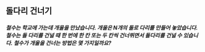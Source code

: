 ## 돌다리 건너기

##### 철수는 학교에 가는데 개울을 만났습니다. 개울은 N개의 돌로 다리를 만들어 놓았습니다. 철수는 돌 다리를 건널 때 한 번에 한 칸 또는 두 칸씩 건너뛰면서 돌다리를 건널 수 있습니다. 철수가 개울을 건너는 방법은 몇 가지일까요?
